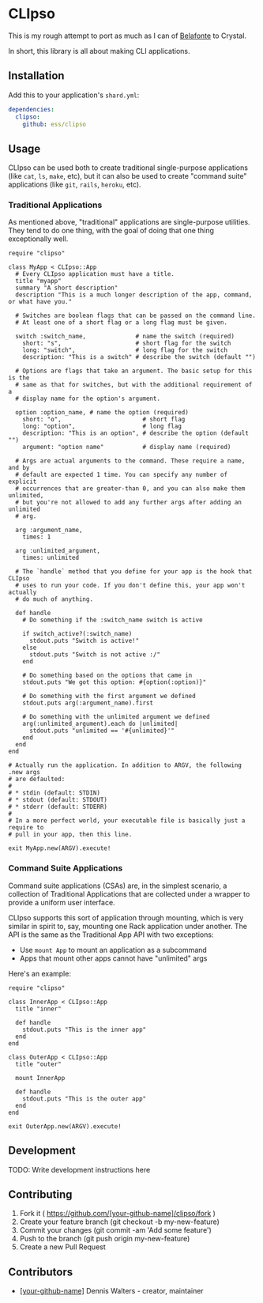 # CLIpso

This is my rough attempt to port as much as I can of [Belafonte](https://github.com/ess/belafonte) to Crystal.

In short, this library is all about making CLI applications.

## Installation


Add this to your application's `shard.yml`:

```yaml
dependencies:
  clipso:
    github: ess/clipso
```


## Usage

CLIpso can be used both to create traditional single-purpose applications (like `cat`, `ls`, `make`, etc), but it can also be used to create "command suite" applications (like `git`, `rails`, `heroku`, etc).

### Traditional Applications ###

As mentioned above, "traditional" applications are single-purpose utilities. They tend to do one thing, with the goal of doing that one thing exceptionally well.

```crystal
require "clipso"

class MyApp < CLIpso::App
  # Every CLIpso application must have a title.
  title "myapp"
  summary "A short description"
  description "This is a much longer description of the app, command, or what have you."
  
  # Switches are boolean flags that can be passed on the command line.
  # At least one of a short flag or a long flag must be given.

  switch :switch_name,              # name the switch (required)
    short: "s",                     # short flag for the switch
    long: "switch",                 # long flag for the switch
    description: "This is a switch" # describe the switch (default "")

  # Options are flags that take an argument. The basic setup for this is the
  # same as that for switches, but with the additional requirement of a
  # display name for the option's argument.

  option :option_name, # name the option (required)
    short: "o",                       # short flag
    long: "option",                   # long flag
    description: "This is an option", # describe the option (default "")
    argument: "option name"           # display name (required)

  # Args are actual arguments to the command. These require a name, and by
  # default are expected 1 time. You can specify any number of explicit
  # occurrences that are greater-than 0, and you can also make them unlimited,
  # but you're not allowed to add any further args after adding an unlimited
  # arg.

  arg :argument_name,
    times: 1

  arg :unlimited_argument,
    times: unlimited

  # The `handle` method that you define for your app is the hook that CLIpso
  # uses to run your code. If you don't define this, your app won't actually
  # do much of anything.

  def handle
    # Do something if the :switch_name switch is active

    if switch_active?(:switch_name)
      stdout.puts "Switch is active!"
    else
      stdout.puts "Switch is not active :/"
    end

    # Do something based on the options that came in
    stdout.puts "We got this option: #{option(:option)}"

    # Do something with the first argument we defined
    stdout.puts arg(:argument_name).first

    # Do something with the unlimited argument we defined
    arg(:unlimited_argument).each do |unlimited|
      stdout.puts "unlimited == '#{unlimited}'"
    end
  end
end

# Actually run the application. In addition to ARGV, the following .new args
# are defaulted:
#
# * stdin (default: STDIN)
# * stdout (default: STDOUT)
# * stderr (default: STDERR)
#
# In a more perfect world, your executable file is basically just a require to
# pull in your app, then this line.

exit MyApp.new(ARGV).execute!
```

### Command Suite Applications ###

Command suite applications (CSAs) are, in the simplest scenario, a collection
of Traditional Applications that are collected under a wrapper to provide a
uniform user interface.

CLIpso supports this sort of application through mounting, which is very
similar in spirit to, say, mounting one Rack application under another. The API is the same as the Traditional App API with two exceptions:

* Use `mount App` to mount an application as a subcommand
* Apps that mount other apps cannot have "unlimited" args

Here's an example:

```crystal
require "clipso"

class InnerApp < CLIpso::App
  title "inner"

  def handle
    stdout.puts "This is the inner app"
  end
end

class OuterApp < CLIpso::App
  title "outer"

  mount InnerApp

  def handle
    stdout.puts "This is the outer app"
  end
end

exit OuterApp.new(ARGV).execute!
```

## Development

TODO: Write development instructions here

## Contributing

1. Fork it ( https://github.com/[your-github-name]/clipso/fork )
2. Create your feature branch (git checkout -b my-new-feature)
3. Commit your changes (git commit -am 'Add some feature')
4. Push to the branch (git push origin my-new-feature)
5. Create a new Pull Request

## Contributors

- [[your-github-name]](https://github.com/[your-github-name]) Dennis Walters - creator, maintainer
